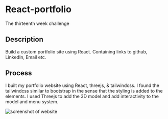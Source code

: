 # React-portfolio

The thirteenth week challenge

## Description

Build a custom portfolio site using React. Containing links to github, LinkedIn, Email etc.

## Process

I built my portfolio website using React, threejs, & tailwindcss.
I found the tailwindcss similar to bootstrap in the sense that the styling is added to the elements. 
I used Threejs to add the 3D model and add interactivity to the model and menu system.





![screenshot of website](images/localhost_3000_.png)